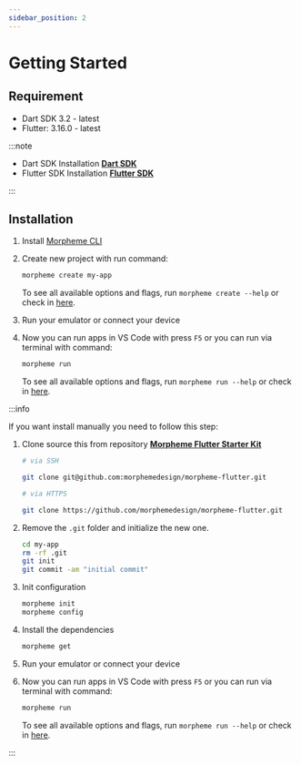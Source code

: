 ```yaml
---
sidebar_position: 2
---
```


# Getting Started

## Requirement

- Dart SDK 3.2 - latest
- Flutter: 3.16.0 - latest

:::note

- Dart SDK Installation **[Dart SDK](https://dart.dev/get-dart)**
- Flutter SDK Installation **[Flutter SDK](https://docs.flutter.dev/development/tools/sdk/releases?tab=macos)**

:::

## Installation

1. Install [Morpheme CLI](../morpheme_cli/started)
2. Create new project with run command:

    ```bash
    morpheme create my-app
    ```

    To see all available options and flags, run `morpheme create --help` or check in [here](../morpheme_cli/project/create).
3. Run your emulator or connect your device
4. Now you can run apps in VS Code with press `F5` or you can run via terminal with command:

     ```bash
    morpheme run
    ```

    To see all available options and flags, run `morpheme run --help` or check in [here](../morpheme_cli/project/run).

:::info

If you want install manually you need to follow this step:

1. Clone source this from repository **[Morpheme Flutter Starter Kit](https://github.com/morphemedesign/morpheme-flutter)**

    ```bash
    # via SSH

    git clone git@github.com:morphemedesign/morpheme-flutter.git

    # via HTTPS

    git clone https://github.com/morphemedesign/morpheme-flutter.git
    ```

2. Remove the `.git` folder and initialize the new one.

    ```bash
    cd my-app
    rm -rf .git 
    git init
    git commit -am "initial commit"
    ```

3. Init configuration

    ```bash
    morpheme init
    morpheme config
    ```

4. Install the dependencies

    ```bash
    morpheme get
    ```

5. Run your emulator or connect your device
6. Now you can run apps in VS Code with press `F5` or you can run via terminal with command:

     ```bash
    morpheme run
    ```

    To see all available options and flags, run `morpheme run --help` or check in [here](../morpheme_cli/project/run).

:::
